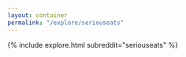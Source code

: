 ```yaml
---
layout: container
permalink: "/explore/seriouseats"
---
```


<link rel="stylesheet" type="text/css" href="/static/css/explore.css">
{% include explore.html subreddit="seriouseats" %}

